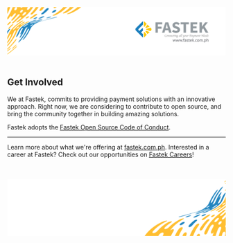 <img src="../.assets/header.png">
<br>
<br>

## Get Involved

We at Fastek, commits to providing payment solutions with an innovative approach. Right now, we are considering to contribute to open source, and bring the community together in building amazing solutions.

Fastek adopts the [Fastek Open Source Code of Conduct]().

---

Learn more about what we're offering at [fastek.com.ph](https://www.fastek.com.ph/).
Interested in a career at Fastek? Check out our opportunities on [Fastek Careers](https://www.fastek.com.ph/careers/)!

<br>
<br>
<img src="../.assets/footer-plain.png" height= "50%">